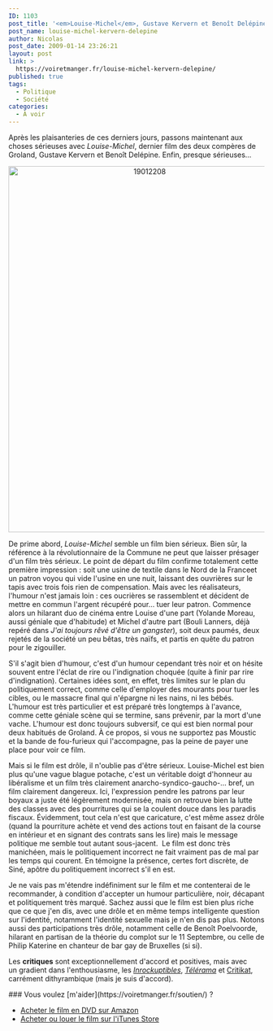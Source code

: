 ```yaml
---
ID: 1103
post_title: '<em>Louise-Michel</em>, Gustave Kervern et Benoît Delépine'
post_name: louise-michel-kervern-delepine
author: Nicolas
post_date: 2009-01-14 23:26:21
layout: post
link: >
  https://voiretmanger.fr/louise-michel-kervern-delepine/
published: true
tags:
  - Politique
  - Société
categories:
  - À voir
---
```

<p>Après les plaisanteries de ces derniers jours, passons maintenant aux choses sérieuses avec <em>Louise-Michel</em>, dernier film des deux compères de Groland, Gustave Kervern et Benoît Delépine. Enfin, presque sérieuses…</p>
<p style="text-align: center;"><a href="http://www.allocine.fr/film/fichefilm_gen_cfilm=129930.html"><img class="alignnone size-full wp-image-1104" title="19012208" src="https://voiretmanger.fr/wp-content/uploads/2009/01/19012208.jpg" alt="19012208" width="540" height="720" /></a></p>
<p>De prime abord, <em>Louise-Michel</em> semble un film bien sérieux. Bien sûr, la référence à la révolutionnaire de la Commune ne peut que laisser présager d'un film très sérieux. Le point de départ du film confirme totalement cette première impression : soit une usine de textile dans le Nord de la Franceet un patron voyou qui vide l'usine en une nuit, laissant des ouvrières sur le tapis avec trois fois rien de compensation. Mais avec les réalisateurs, l'humour n'est jamais loin : ces oucrières se rassemblent et décident de mettre en commun l'argent récupéré pour… tuer leur patron. Commence alors un hilarant duo de cinéma entre Louise d'une part (Yolande Moreau, aussi géniale que d'habitude) et Michel d'autre part (Bouli Lanners, déjà repéré dans <em>J'ai toujours rêvé d'être un gangster</em>), soit deux paumés, deux rejetés de la société un peu bêtas, très naïfs, et partis en quête du patron pour le zigouiller.</p>
<p>S'il s'agit bien d'humour, c'est d'un humour cependant très noir et on hésite souvent entre l'éclat de rire ou l'indignation choquée (quite à finir par rire d'indignation). Certaines idées sont, en effet, très limites sur le plan du politiquement correct, comme celle d'employer des mourants pour tuer les cibles, ou le massacre final qui n'épargne ni les nains, ni les bébés. L'humour est très particulier et est préparé très longtemps à l'avance, comme cette géniale scène qui se termine, sans prévenir, par la mort d'une vache. L'humour est donc toujours subversif, ce qui est bien normal pour deux habitués de Groland. À ce propos, si vous ne supportez pas Moustic et la bande de fou-furieux qui l'accompagne, pas la peine de payer une place pour voir ce film.</p>
<p>Mais si le film est drôle, il n'oublie pas d'être sérieux. Louise-Michel est bien plus qu'une vague blague potache, c'est un véritable doigt d'honneur au libéralisme et un film très clairement anarcho-syndico-gaucho-… bref, un film clairement dangereux. Ici, l'expression pendre les patrons par leur boyaux a juste été légèrement modernisée, mais on retrouve bien la lutte des classes avec des pourritures qui se la coulent douce dans les paradis fiscaux. Évidemment, tout cela n'est que caricature, c'est même assez drôle (quand la pourriture achète et vend des actions tout en faisant de la course en intérieur et en signant des contrats sans les lire) mais le message politique me semble tout autant sous-jacent.  Le film est donc très manichéen, mais le politiquement incorrect ne fait vraiment pas de mal par les temps qui courent. En témoigne la présence, certes fort discrète, de Siné, apôtre du politiquement incorrect s'il en est.</p>
<p>Je ne vais pas m'étendre indéfiniment sur le film et me contenterai de le recommander, à condition d'accepter un humour particulière, noir, décapant et politiquement très marqué. Sachez aussi que le film est bien plus riche que ce que j'en dis, avec une drôle et en même temps intelligente question sur l'identité, notamment l'identité sexuelle mais je n'en dis pas plus. Notons aussi des participations très drôle, notamment celle de Benoît Poelvoorde, hilarant en partisan de la théorie du complot sur le 11 Septembre, ou celle de Philip Katerine en chanteur de bar gay de Bruxelles (si si).</p>
<p></p>
<p>Les <strong>critiques</strong> sont exceptionnellement d'accord et positives, mais avec un gradient dans l'enthousiasme, les <em><a href="http://www.lesinrocks.com/cine/cinema-article/critique/louise-michel/">Inrockuptibles</a></em>, <em><a href="http://www.telerama.fr/cinema/films/louise-michel,359692,critique.php">Télérama</a></em> et <a href="http://www.critikat.com/Louise-Michel.html">Critikat</a>, carrément dithyrambique (mais je suis d'accord).</p>

<div class="amazon" markdown="1">
### Vous voulez [m'aider](https://voiretmanger.fr/soutien/) ?

- [Acheter le film en DVD sur Amazon](http://amzn.to/2uQhNyQ)
- [Acheter ou louer le film sur l'iTunes Store](https://itunes.apple.com/fr/movie/louise-michel/id1045919714)
</div>